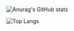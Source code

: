 ![Anurag's GitHub stats](https://github-readme-stats.vercel.app/api?JeongHyeon-Jo=anuraghazra&show_icons=true&theme=radical)

![Top Langs](https://github-readme-stats.vercel.app/api/top-langs/?JeongHyeon-Jo=anuraghazra&layout=compact)

